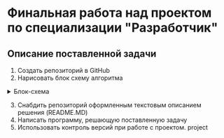 # Финальная работа над проектом по специализации "Разработчик" #

## Описание поставленной задачи ##
1. Создать репозиторий в GitHub
1. Нарисовать блок схему алгоритма  
<details>
<summary>Блок-схема</summary>
Написать программу, которая из имеющегося массива строк формирует массив из строк, длина которых меньше, либо равна 3 символам.</br>
 <b>Условия:</b> Первоначальный массив можно ввести с клавиатуры, либо задать на старте выполнения алгоритма.</br>
 <p>При решении не рекомендуется пользоваться коллекциями, лучше обойтись исключительлно массивами.</p>
<p> <a href="./" title="title"> taskNN.Prorgam.sc </a></p>
</details>

3. Снабдить репозиторий оформленным текстовым описанием решения (README.MD)
4.  Написать программу, решающую поставленную задачу
4. Использовать контроль версий при работе с проектом.
project 